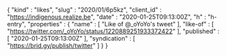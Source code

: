 {
  "kind" : "likes",
  "slug" : "2020/01/6p5kz",
  "client_id" : "https://indigenous.realize.be",
  "date" : "2020-01-25T09:13:00Z",
  "h" : "h-entry",
  "properties" : {
    "name" : [ "Like of @_oYoYo's tweet" ],
    "like-of" : [ "https://twitter.com/_oYoYo/status/1220889251933372422" ],
    "published" : [ "2020-01-25T09:13:00Z" ],
    "syndication" : [ "https://brid.gy/publish/twitter" ]
  }
}

